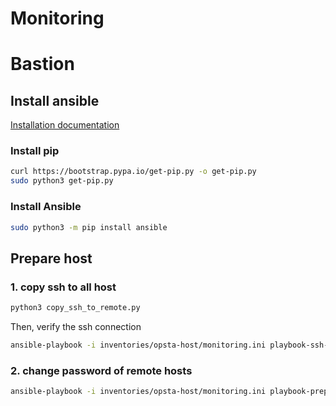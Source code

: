 # Monitoring

# Bastion

## Install ansible

[Installation documentation](https://docs.ansible.com/ansible/latest/installation_guide/intro_installation.html#installing-and-upgrading-ansible-with-pip)

### Install pip

```bash
curl https://bootstrap.pypa.io/get-pip.py -o get-pip.py
sudo python3 get-pip.py
```

### Install Ansible

```bash
sudo python3 -m pip install ansible
```
## Prepare host

### 1. copy ssh to all host

```bash
python3 copy_ssh_to_remote.py
```

Then, verify the ssh connection

```bash
ansible-playbook -i inventories/opsta-host/monitoring.ini playbook-ssh-connection/check-ssh-connection.yaml
```

### 2. change password of remote hosts

```bash
ansible-playbook -i inventories/opsta-host/monitoring.ini playbook-prepare-host/prepare-host.yaml
```